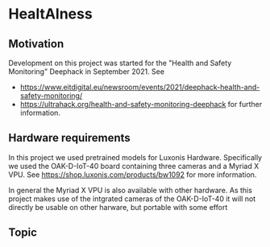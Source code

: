 # HealtAIness

## Motivation 

Development on this project was started for the "Health and Safety Monitoring" Deephack in September 2021. See 
 - https://www.eitdigital.eu/newsroom/events/2021/deephack-health-and-safety-monitoring/
 - https://ultrahack.org/health-and-safety-monitoring-deephack 
for further information.

## Hardware requirements

In this project we used pretrained models for Luxonis Hardware. Specifically we used the OAK-D-IoT-40 board containing three cameras and a Myriad X VPU. See https://shop.luxonis.com/products/bw1092 for more information.

In general the Myriad X VPU is also available with other hardware. As this project makes use of the intgrated cameras of the OAK-D-IoT-40 it will not directly be usable on other harware, but portable with some effort    

## Topic

## 

